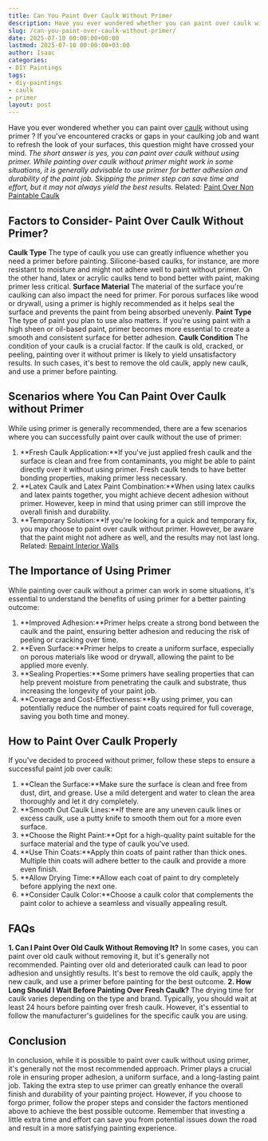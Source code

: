 ```yaml
---
title: Can You Paint Over Caulk Without Primer
description: Have you ever wondered whether you can paint over caulk without using primer ? If you've encountered cracks or gaps in your caulking job and want to refresh...
slug: /can-you-paint-over-caulk-without-primer/
date: 2025-07-10 00:00:00+00:00
lastmod: 2025-07-10 00:00:00+03:00
author: Isaac
categories:
- DIY Paintings
tags:
- diy-paintings
- caulk
- primer
layout: post
---
```

Have you ever wondered whether you can paint over [caulk](https://pestpolicy.com/is-it-ok-to-paint-over-wet-caulk/) without using
primer
? If you've encountered cracks or gaps in your caulking job and want to refresh the look of your surfaces, this question might have crossed your mind.
*The short answer is yes, you can paint over caulk without using primer. While painting over caulk without primer might work in some situations, it is generally advisable to use primer for better adhesion and durability of the paint job.*
*Skipping the primer step can save time and effort, but it may not always yield the best results.*
Related:
[Paint Over Non Paintable Caulk](https://pestpolicy.com/how-to-paint-over-non-paintable-caulk/)
## **Factors to Consider**- Paint Over Caulk Without Primer?
**Caulk Type**
The type of caulk you use can greatly influence whether you need a primer before painting.
Silicone-based caulks, for instance, are more resistant to moisture and might not adhere well to paint without primer. On the other hand, latex or acrylic caulks tend to bond better with paint, making primer less critical.
**Surface Material**
The material of the surface you're caulking can also impact the need for primer. For porous surfaces like wood or drywall,
using a primer is highly recommended
as it helps seal the surface and prevents the paint from being absorbed unevenly.
**Paint Type**
The type of paint you plan to use also matters. If you're using paint with a high sheen or oil-based paint, primer becomes more essential to create a smooth and consistent surface for better adhesion.
**Caulk Condition**
The condition of your caulk is a crucial factor. If the caulk is old, cracked, or peeling, painting over it without primer is likely to yield unsatisfactory results.
In such cases, it's best to remove the old caulk, apply new caulk, and use a primer before painting.
## **Scenarios where You Can Paint Over Caulk without Primer**
While using primer is generally recommended, there are a few scenarios where you can successfully paint over caulk without the use of primer:
1. **Fresh Caulk Application:**If you've just applied fresh caulk and the surface is clean and free from contaminants, you might be able to paint directly over it without using primer. Fresh caulk tends to have better bonding properties, making primer less necessary.
2. **Latex Caulk and Latex Paint Combination:**When using latex caulks and latex paints together, you might achieve decent adhesion without primer. However, keep in mind that using primer can still improve the overall finish and durability.
3. **Temporary Solution:**If you're looking for a quick and temporary fix, you may choose to paint over caulk without primer. However, be aware that the paint might not adhere as well, and the results may not last long.
Related:
[Repaint Interior Walls](https://pestpolicy.com/how-often-should-you-repaint-interior-walls/)
## **The Importance of Using Primer**
While painting over caulk without a primer can work in some situations, it's essential to understand the benefits of using primer for a better painting outcome:
1. **Improved Adhesion:**Primer helps create a strong bond between the caulk and the paint, ensuring better adhesion and reducing the risk of peeling or cracking over time.
2. **Even Surface:**Primer helps to create a uniform surface, especially on porous materials like wood or drywall, allowing the paint to be applied more evenly.
3. **Sealing Properties:**Some primers have sealing properties that can help prevent moisture from penetrating the caulk and substrate, thus increasing the longevity of your paint job.
4. **Coverage and Cost-Effectiveness:**By using primer, you can potentially reduce the number of paint coats required for full coverage, saving you both time and money.
## **How to Paint Over Caulk Properly**
If you've decided to proceed without primer, follow these steps to ensure a successful paint job over caulk:
1. **Clean the Surface:**Make sure the surface is clean and free from dust, dirt, and grease. Use a mild detergent and water to clean the area thoroughly and let it dry completely.
2. **Smooth Out Caulk Lines:**If there are any uneven caulk lines or excess caulk, use a putty knife to smooth them out for a more even surface.
3. **Choose the Right Paint:**Opt for a high-quality paint suitable for the surface material and the type of caulk you've used.
4. **Use Thin Coats:**Apply thin coats of paint rather than thick ones. Multiple thin coats will adhere better to the caulk and provide a more even finish.
5. **Allow Drying Time:**Allow each coat of paint to dry completely before applying the next one.
6. **Consider Caulk Color:**Choose a caulk color that complements the paint color to achieve a seamless and visually appealing result.
## FAQs
**1. Can I Paint Over Old Caulk Without Removing It?**
In some cases, you can paint over old caulk without removing it, but it's generally not recommended. Painting over old and deteriorated caulk can lead to poor adhesion and unsightly results.
It's best to remove the old caulk, apply the new caulk, and use a primer before painting for the best outcome.
**2. How Long Should I Wait Before Painting Over Fresh Caulk?**
The drying time for caulk varies depending on the type and brand. Typically, you should wait at least 24 hours before painting over fresh caulk.
However, it's essential to follow the manufacturer's guidelines for the specific caulk you are using.
## **Conclusion**
In conclusion, while it is possible to paint over caulk without using primer, it's generally not the most recommended approach. Primer plays a crucial role in ensuring proper adhesion, a uniform surface, and a long-lasting paint job.
Taking the extra step to use primer can greatly enhance the overall finish and durability of your painting project. However, if you choose to forgo primer, follow the proper steps and consider the factors mentioned above to achieve the best possible outcome.
Remember that investing a little extra time and effort can save you from potential issues down the road and result in a more satisfying painting experience.
